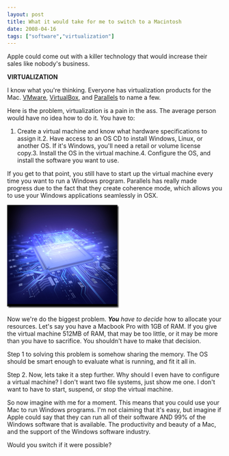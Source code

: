 ```yaml
---
layout: post
title: What it would take for me to switch to a Macintosh
date: 2008-04-16
tags: ["software","virtualization"]
---
```


Apple could come out with a killer technology that would increase their sales like nobody's business.

**<span style="font-size:6;">VIRTUALIZATION</span>**

I know what you're thinking. Everyone has virtualization products for the Mac. [VMware](http://www.vmware.com/), [VirtualBox](http://www.virtualbox.org/), and [Parallels](http://www.parallels.com/) to name a few.

Here is the problem, virtualization is a pain in the ass. The average person would have no idea how to do it. You have to:

1.  Create a virtual machine and know what hardware specifications to assign it.2.  Have access to an OS CD to install Windows, Linux, or another OS. If it's Windows, you'll need a retail or volume license copy.3.  Install the OS in the virtual machine.4.  Configure the OS, and install the software you want to use. 

If you get to that point, you still have to start up the virtual machine every time you want to run a Windows program. Parallels has really made progress due to the fact that they create coherence mode, which allows you to use your Windows applications seamlessly in OSX.

![Electronic CPU](electronic-cpu.png) 

Now we're do the biggest problem. _**You** have to decide_ how to allocate your resources. Let's say you have a Macbook Pro with 1GB of RAM. If you give the virtual machine 512MB of RAM, that may be too little, or it may be more than you have to sacrifice. You shouldn't have to make that decision.

Step 1 to solving this problem is somehow sharing the memory. The OS should be smart enough to evaluate what is running, and fit it all in.

Step 2\. Now, lets take it a step further. Why should I even have to configure a virtual machine? I don't want two file systems, just show me one. I don't want to have to start, suspend, or stop the virtual machine.

So now imagine with me for a moment. This means that you could use your Mac to run Windows programs. I'm not claiming that it's easy, but imagine if Apple could say that they can run all of their software AND 99% of the Windows software that is available. The productivity and beauty of a Mac, and the support of the Windows software industry.

Would you switch if it were possible?